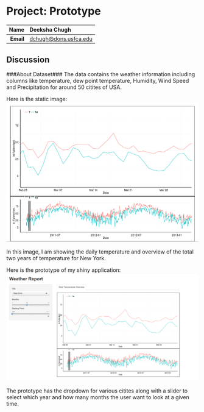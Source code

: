 Project: Prototype
==============================

| **Name**  | Deeksha Chugh |
|----------:|:-------------|
| **Email** | dchugh@dons.usfca.edu |

## Discussion ##

###About Dataset###
The data contains the weather information including columns like temperature, dew point temperature, Humidity, Wind Speed and Precipitation for around 50 citites of USA.  

Here is the static image:
![IMAGE](static.png)

In this image, I am showing the daily temperature and overview of the total two years of temperature for New York.

Here is the prototype of my shiny application:
![IMAGE](prototype.png)

The prototype has the dropdown for various citites along with a slider to select which year and how many months the user want to look at a given time.